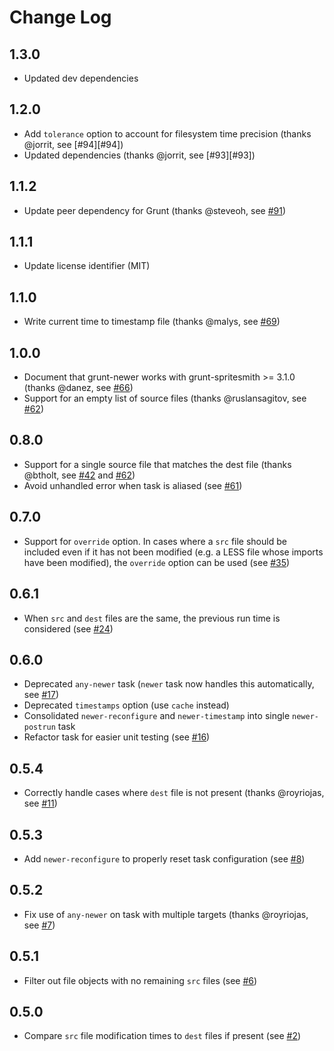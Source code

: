 # Change Log

## 1.3.0

 * Updated dev dependencies

## 1.2.0

 * Add `tolerance` option to account for filesystem time precision (thanks @jorrit, see [#94][#94])
 * Updated dependencies (thanks @jorrit, see [#93][#93])

## 1.1.2

 * Update peer dependency for Grunt (thanks @steveoh, see [#91][91])

## 1.1.1

 * Update license identifier (MIT)

## 1.1.0

 * Write current time to timestamp file (thanks @malys, see [#69][69])

## 1.0.0

 * Document that grunt-newer works with grunt-spritesmith >= 3.1.0 (thanks @danez, see [#66][66])
 * Support for an empty list of source files (thanks @ruslansagitov, see [#62][62])

## 0.8.0

 * Support for a single source file that matches the dest file (thanks @btholt, see [#42][42] and [#62][62])
 * Avoid unhandled error when task is aliased (see [#61][61])

## 0.7.0

 * Support for `override` option.  In cases where a `src` file should be included even if it has not been modified (e.g. a LESS file whose imports have been modified), the `override` option can be used (see [#35][35])

## 0.6.1

 * When `src` and `dest` files are the same, the previous run time is considered (see [#24][24])

## 0.6.0

 * Deprecated `any-newer` task (`newer` task now handles this automatically, see [#17][17])
 * Deprecated `timestamps` option (use `cache` instead)
 * Consolidated `newer-reconfigure` and `newer-timestamp` into single `newer-postrun` task
 * Refactor task for easier unit testing (see [#16][16])

## 0.5.4

 * Correctly handle cases where `dest` file is not present (thanks @royriojas, see [#11][11])

## 0.5.3

 * Add `newer-reconfigure` to properly reset task configuration (see [#8][8])

## 0.5.2

 * Fix use of `any-newer` on task with multiple targets (thanks @royriojas, see [#7][7])

## 0.5.1

 * Filter out file objects with no remaining `src` files (see [#6][6])

## 0.5.0

 * Compare `src` file modification times to `dest` files if present (see [#2][2])

 [2]: https://github.com/tschaub/grunt-newer/pull/2
 [6]: https://github.com/tschaub/grunt-newer/pull/6
 [7]: https://github.com/tschaub/grunt-newer/pull/7
 [8]: https://github.com/tschaub/grunt-newer/pull/8
 [11]: https://github.com/tschaub/grunt-newer/pull/11
 [16]: https://github.com/tschaub/grunt-newer/pull/16
 [17]: https://github.com/tschaub/grunt-newer/pull/17
 [24]: https://github.com/tschaub/grunt-newer/pull/24
 [35]: https://github.com/tschaub/grunt-newer/pull/35
 [42]: https://github.com/tschaub/grunt-newer/pull/42
 [61]: https://github.com/tschaub/grunt-newer/pull/61
 [62]: https://github.com/tschaub/grunt-newer/pull/62
 [66]: https://github.com/tschaub/grunt-newer/pull/66
 [69]: https://github.com/tschaub/grunt-newer/pull/69
 [91]: https://github.com/tschaub/grunt-newer/pull/91
 [93]: https://github.com/tschaub/grunt-newer/pull/93
 [94]: https://github.com/tschaub/grunt-newer/pull/94
